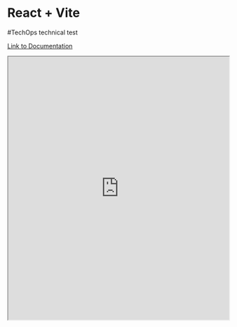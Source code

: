 # React + Vite

#TechOps technical test

[Link to Documentation](https://djilllali.github.io/techOps-front/)

<iframe src="https://djilllali.github.io/techOps-front/" width="100%" height="600px"></iframe>

<!-- Other README content goes here -->
